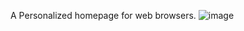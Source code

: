 A Personalized homepage for web browsers.
![image](https://github.com/adhikareeprayush/project-homepage/assets/115662438/84e7a569-c6fb-4610-b533-d9a9c25c1a1d)
